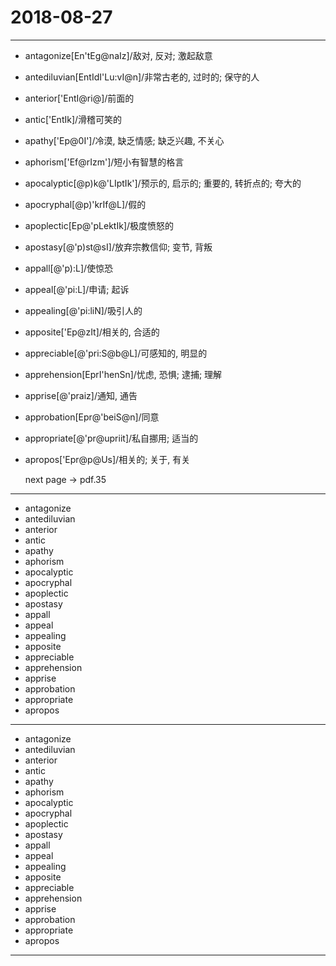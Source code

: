 # 2018-08-27

---

- antagonize[En'tEg@naIz]/敌对, 反对; 激起敌意
- antediluvian[EntIdI'Lu:vI@n]/非常古老的, 过时的; 保守的人
- anterior['EntI@ri@]/前面的
- antic['EntIk]/滑稽可笑的
- apathy['Ep@0I']/冷漠, 缺乏情感; 缺乏兴趣, 不关心
- aphorism['Ef@rIzm']/短小有智慧的格言
- apocalyptic[@p)k@'LIptIk']/预示的, 启示的; 重要的, 转折点的; 夸大的
- apocryphal[@p)'krIf@L]/假的
- apoplectic[Ep@'pLektIk]/极度愤怒的
- apostasy[@'p)st@sI]/放弃宗教信仰; 变节, 背叛
- appall[@'p):L]/使惊恐
- appeal[@'pi:L]/申请; 起诉
- appealing[@'pi:liN]/吸引人的
- apposite['Ep@zIt]/相关的, 合适的
- appreciable[@'pri:S@b@L]/可感知的, 明显的
- apprehension[EprI'henSn]/忧虑, 恐惧; 逮捕; 理解
- apprise[@'praiz]/通知, 通告
- approbation[Epr@'beiS@n]/同意
- appropriate[@'pr@upriit]/私自挪用; 适当的
- apropos['Epr@p@Us]/相关的; 关于, 有关

    next page -> pdf.35

---

- antagonize
- antediluvian
- anterior
- antic
- apathy
- aphorism
- apocalyptic
- apocryphal
- apoplectic
- apostasy
- appall
- appeal
- appealing
- apposite
- appreciable
- apprehension
- apprise
- approbation
- appropriate
- apropos

---

- antagonize
- antediluvian
- anterior
- antic
- apathy
- aphorism
- apocalyptic
- apocryphal
- apoplectic
- apostasy
- appall
- appeal
- appealing
- apposite
- appreciable
- apprehension
- apprise
- approbation
- appropriate
- apropos

---


